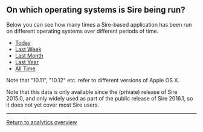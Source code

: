 
<script type="text/javascript" src="https://www.gstatic.com/charts/loader.js"></script>
<script type="text/javascript" src="https://www.google.com/jsapi"></script>

<script type="text/javascript">
google.charts.load("current", {"packages":["corechart", "geochart"]});
google.charts.setOnLoadCallback(drawUsageCharts);

function loadJSON(filename, callback)
{   
    var xobj = new XMLHttpRequest();
    xobj.overrideMimeType("application/json");
    xobj.open('GET', filename, true);
    xobj.onreadystatechange = function () {
          if (xobj.readyState == 4 && xobj.status == "200") {
            // Required use of an anonymous callback as .open will NOT return a value but simply returns undefined in asynchronous mode
            callback(xobj.responseText);
          }
    };
    xobj.send(null);  
}

function drawUsageCharts() 
{
    loadJSON("//siremol.org/phonehome/usagestats_os.json", function(response)
    {
        json = JSON.parse(response);

        var baroptions = {
          height: '800',
          width: '1024',
          hAxis: {"scaleType" : "mirrorLog"},
          series: [{visibleInLegend: false}, {}, {}]
        };

        var charts = [];

        for (var t in json)
        {
            var data = [ ["version", "usage", { role: 'style' }] ];

            linux_keys = [ ];
            osx_keys = [ ];
            win_keys = [ ];
            other_keys = [ ];

            linux_count = 0;
            osx_count = 0;
            win_count = 0;
            other_count = 0;

            for (key in json[t])
            {
                if (key.search("Linux") != -1)
                {
                    linux_count += json[t][key];
                    linux_keys.push(key);
                }
                else if (key.search("Apple") != -1)
                {
                    osx_count += json[t][key];
                    osx_keys.push(key);
                }
                else if (key.search("Windows") != -1)
                {
                    win_count += json[t][key];
                    win_keys.push(key);
                }
                else
                {
                    other_count += json[t][key];
                    other_keys.push(key);
                }
            }

            linux_keys.sort();
            osx_keys.sort();
            win_keys.sort();
            other_keys.sort();

            if (osx_count > 0)
            {
                data.push( ["Apple OS X Total", osx_count, "black"] );

                for (var i in osx_keys)
                {
                    key = osx_keys[i];
                    if (json[t][key] > 0)
                    {
                        data.push( [ key, json[t][key], "green" ] );
                    }
                }
            }

            if (linux_count > 0)
            {
                data.push( ["Linux Total", linux_count, "black"] );

                for (var i in linux_keys)
                {
                    key = linux_keys[i];
                    if (json[t][key] > 0)
                    {
                        data.push( [ key, json[t][key], "gray" ] );
                    } 
                }
            }

            if (win_count > 0)
            {
                data.push( ["Windows Total", win_count, "black"] );

                for (var i in win_keys)
                {
                    key = win_keys[i];
                    if (json[t][key] > 0)
                    {
                        data.push( [ key, json[t][key], "blue" ] );
                    }
                }
            }

            if (other_count > 0)
            {
                data.push( ["Other Total", other_count, "black"] );

                for (var i in other_keys)
                {
                    key = other_keys[i];
                    if (json[t][key] > 0)
                    {
                        data.push( [ key, json[t][key], "red" ] );
                    }
                }
            }

            tabledata = google.visualization.arrayToDataTable(data);

            var bar = new google.visualization.BarChart(document.getElementById("bar_by_" + t));
            bar.draw(tabledata, baroptions);
            charts.push(bar);
        }
    });
}

</script>

## On which operating systems is Sire being run?

Below you can see how many times a Sire-based application has been run on different operating systems over different periods of time.

<div style="width=80%">
  <ul class="nav nav-tabs" role="tablist">
    <li role="presentation" class="active"><a href="#today" aria-controls="today" role="tab" data-toggle="tab">Today</a></li>
    <li role="presentation"><a href="#week" aria-controls="week" role="tab" data-toggle="tab">Last Week</a></li>
    <li role="presentation"><a href="#month" aria-controls="week" role="tab" data-toggle="tab">Last Month</a></li>
    <li role="presentation"><a href="#year" aria-controls="year" role="tab" data-toggle="tab">Last Year</a></li>
    <li role="presentation"><a href="#alltime" aria-controls="alltime" role="tab" data-toggle="tab">All Time</a></li>
  </ul>
  <!-- Tab panes -->
  <div class="tab-content">
    <div role="tabpanel" class="tab-pane active" id="today"><div id="bar_by_day"></div></div>
    <div role="tabpanel" class="tab-pane" id="week"><div id="bar_by_week"></div></div>
    <div role="tabpanel" class="tab-pane" id="month"><div id="bar_by_month"></div></div>
    <div role="tabpanel" class="tab-pane" id="year"><div id="bar_by_year"></div></div>
    <div role="tabpanel" class="tab-pane" id="alltime"><div id="bar_by_all"></div></div>
  </div>
</div>

Note that "10.11", "10.12" etc. refer to different versions of Apple OS X.

Note that this data is only available since the (private) release of Sire 2015.0, and only widely used as part of the 
public release of Sire 2016.1, so it does not yet cover most Sire users.

***

[Return to analytics overview](README.md)
